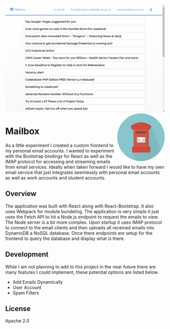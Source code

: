 
<img src='preview.gif' />

<img src='icon.png' width='150' height='150' align='right' />

# Mailbox

As a little experiment I created a custom frontend to my personal email accounts. I wanted to experiment with the Bootstrap bindings for React as well as the IMAP protocol for accessing and streaming emails from email services. Ideally when taken forward I would like to have my own email service that just integrates seemlessly with personal email accounts as well as work accounts and student accounts.

## Overview

The application was built with React along with React-Bootstrap. It also uses Webpack for module bundeling. The application is very simple it just uses the Fetch API to hit a Node.js endpoint to request the emails to view. The Node server is a bit more complex. Upon startup it uses IMAP protocol to connect to the email clients and then uploads all received emails into DynamoDB a NoSQL database. Once there endpoints are setup for the frontend to query the database and display what is there.

## Development

While I am not planning to add to this project in the near future there are many features I could implement, these potential options are listed below.

* Add Emails Dynamically 
* User Account
* Spam Filters

## License

Apache 2.0